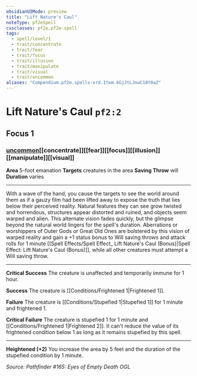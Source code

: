```yaml
---
obsidianUIMode: preview
title: "Lift Nature's Caul"
noteType: pf2eSpell
cssclasses: pf2e,pf2e-spell
tags:
  - spell/level/1
  - trait/concentrate
  - trait/fear
  - trait/focus
  - trait/illusion
  - trait/manipulate
  - trait/visual
  - trait/uncommon
aliases: "Compendium.pf2e.spells-srd.Item.6GjJtLJnwC18Y0aZ" 
---
```

# Lift Nature's Caul  `pf2:2`  
## Focus 1
### [uncommon](uncommon "Uncommon Rarity Trait")[[concentrate]][[fear]][[focus]][[illusion]][[manipulate]][[visual]]

**Area** 5-foot emanation
**Targets** creatures in the area
**Saving Throw**  will
**Duration** varies
* * * 
With a wave of the hand, you cause the targets to see the world around them as if a gauzy film had been lifted away to expose the truth that lies below their perceived reality. Natural features they can see grow twisted and horrendous, structures appear distorted and ruined, and objects seem warped and alien. This alternate vision fades quickly, but the glimpse beyond the natural world lingers for the spell's duration. Aberrations or worshippers of Outer Gods or Great Old Ones are bolstered by this vision of warped reality and gain a +1 status bonus to Will saving throws and attack rolls for 1 minute [[Spell Effects/Spell Effect_ Lift Nature's Caul (Bonus)|Spell Effect: Lift Nature's Caul (Bonus)]], while all other creatures must attempt a Will saving throw.

* * *

**Critical Success** The creature is unaffected and temporarily immune for 1 hour.

**Success** The creature is [[Conditions/Frightened 1|Frightened 1]].

**Failure** The creature is [[Conditions/Stupefied 1|Stupefied 1]] for 1 minute and frightened 1.

**Critical Failure** The creature is stupefied 1 for 1 minute and [[Conditions/Frightened 1|Frightened 2]]. It can't reduce the value of its frightened condition below 1 as long as it remains stupefied by this spell.

* * *

**Heightened (+2)** You increase the area by 5 feet and the duration of the stupefied condition by 1 minute.

*Source: Pathfinder #165: Eyes of Empty Death*
*OGL*